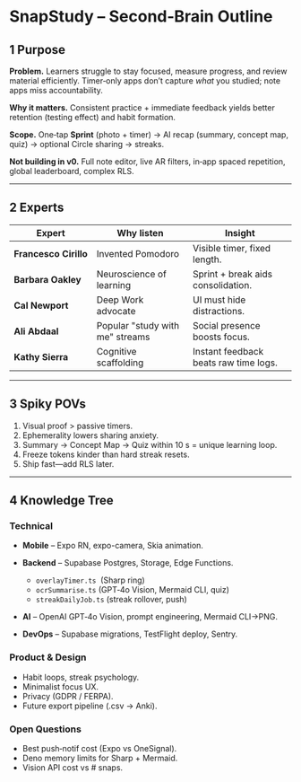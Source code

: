 # SnapStudy – Second‑Brain Outline

## 1 Purpose

**Problem.** Learners struggle to stay focused, measure progress, and review material efficiently. Timer‑only apps don’t capture *what* you studied; note apps miss accountability.

**Why it matters.** Consistent practice + immediate feedback yields better retention (testing effect) and habit formation.

**Scope.** One‑tap **Sprint** (photo + timer) → AI recap (summary, concept map, quiz) → optional Circle sharing → streaks.

**Not building in v0.** Full note editor, live AR filters, in‑app spaced repetition, global leaderboard, complex RLS.

---

## 2 Experts

| Expert                | Why listen                      | Insight                               |
| --------------------- | ------------------------------- | ------------------------------------- |
| **Francesco Cirillo** | Invented Pomodoro               | Visible timer, fixed length.          |
| **Barbara Oakley**    | Neuroscience of learning        | Sprint + break aids consolidation.    |
| **Cal Newport**       | Deep Work advocate              | UI must hide distractions.            |
| **Ali Abdaal**        | Popular "study with me" streams | Social presence boosts focus.         |
| **Kathy Sierra**      | Cognitive scaffolding           | Instant feedback beats raw time logs. |

---

## 3 Spiky POVs

1. Visual proof > passive timers.
2. Ephemerality lowers sharing anxiety.
3. Summary → Concept Map → Quiz within 10 s = unique learning loop.
4. Freeze tokens kinder than hard streak resets.
5. Ship fast—add RLS later.

---

## 4 Knowledge Tree

### Technical

* **Mobile** – Expo RN, expo-camera, Skia animation.
* **Backend** – Supabase Postgres, Storage, Edge Functions.

  * `overlayTimer.ts`  (Sharp ring)
  * `ocrSummarise.ts` (GPT‑4o Vision, Mermaid CLI, quiz)
  * `streakDailyJob.ts` (streak rollover, push)
* **AI** – OpenAI GPT‑4o Vision, prompt engineering, Mermaid CLI→PNG.
* **DevOps** – Supabase migrations, TestFlight deploy, Sentry.

### Product & Design

* Habit loops, streak psychology.
* Minimalist focus UX.
* Privacy (GDPR / FERPA).
* Future export pipeline (.csv → Anki).

### Open Questions

* Best push‑notif cost (Expo vs OneSignal).
* Deno memory limits for Sharp + Mermaid.
* Vision API cost vs # snaps.
